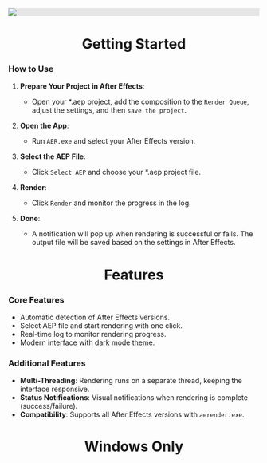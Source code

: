 <p align="center">
  <img style="display: block;-webkit-user-select: none;margin: auto;background-color: hsl(0, 0%, 90%);transition: background-color 300ms;" src="https://i.imgur.com/7hU3z47.png">
</p>

<h1 align="center">Getting Started</h1>

### How to Use

1. **Prepare Your Project in After Effects**:
   - Open your *.aep project, add the composition to the `Render Queue`, adjust the settings, and then `save the project`.

2. **Open the App**:
   - Run `AER.exe` and select your After Effects version.

3. **Select the AEP File**:
   - Click `Select AEP` and choose your *.aep project file.

4. **Render**:
   - Click `Render` and monitor the progress in the log.

5. **Done**:
   - A notification will pop up when rendering is successful or fails. The output file will be saved based on the settings in After Effects.

<h1 align="center">Features</h1>

### Core Features
- Automatic detection of After Effects versions.
- Select AEP file and start rendering with one click.
- Real-time log to monitor rendering progress.
- Modern interface with dark mode theme.

### Additional Features
- **Multi-Threading**: Rendering runs on a separate thread, keeping the interface responsive.
- **Status Notifications**: Visual notifications when rendering is complete (success/failure).
- **Compatibility**: Supports all After Effects versions with `aerender.exe`.

<h1 align="center">Windows Only</h1>
